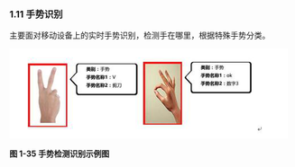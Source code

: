 ###  1.11 手势识别

主要面对移动设备上的实时手势识别，检测手在哪里，根据特殊手势分类。

![img](../../../assets/img/business/clip_image075.png)

**图 1-35 手势检测识别示例图**
